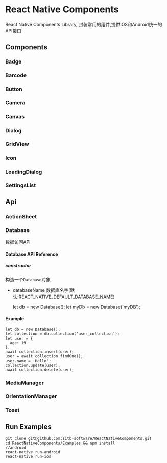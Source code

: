 # React Native Components

React Native Components Library, 封装常用的组件,提供IOS和Android统一的API接口

## Components

### Badge
### Barcode
### Button
### Camera
### Canvas
### Dialog
### GridView
### Icon
### LoadingDialog
### SettingsList



## Api
### ActionSheet
### Database
数据访问API

#### Database API Reference
##### constructor
构造一个``Database``对象
* databaseName 数据库名字(默认:REACT_NATIVE_DEFAULT_DATABASE_NAME)
  
    let db = new Database();
    let myDb = new Database('myDB');


#### Example
    
    let db = new Database();
    let collection = db.collection('user_collection');
    let user = {
      age: 19
    };
    await collection.insert(user);
    user = await collection.findOne();
    user.name = 'Hello';
    collection.update(user);
    await collection.delete(user);

### MediaManager
### OrientationManager
### Toast

## Run Examples

    git clone git@github.com:sitb-software/ReactNativeComponents.git
    cd ReactNativeComponents/Examples && npm install
    //android
    react-native run-android
    react-native run-ios



